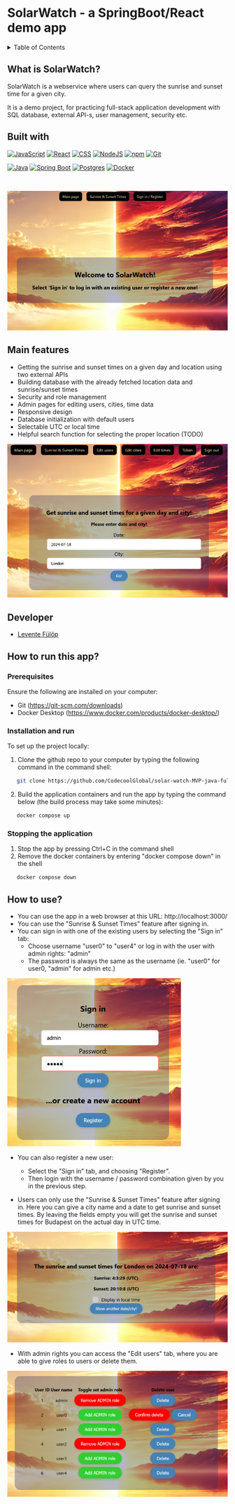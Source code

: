 # SolarWatch - a SpringBoot/React demo app

<!-- TABLE OF CONTENTS -->
<details>
  <summary>Table of Contents</summary>
  <ul>
    <li><a href="#what-is-solarwatch">What is SolarWatch?</a></li>
    <li><a href="#built-with">Built With</a></li>
    <li><a href="#main-features">Main features</a></li>
    <li><a href="#developer">Developer</a></li>
    <li><a href="#how-to-run-this-app">How to run this app?</a></li>
    <ol>
        <li><a href="#prerequisites">Prerequisites</a></li>
        <li><a href="#installation-and-run">Installation and run</a></li>
        <li><a href="#stopping-the-application">Stopping the application</a></li>
    </ol>
    <li><a href="#how-to-use">How to use?</a></li>
  </ul>
</details>


## What is SolarWatch?

SolarWatch is a webservice where users can query the sunrise and sunset time for a given city.

It is a demo project, for practicing full-stack application development with SQL database, external API-s, user
management, security etc.

## Built with

[![JavaScript](https://img.shields.io/badge/JavaScript-F7DF1E?logo=javascript&logoColor=000)](#)
[![React](https://img.shields.io/badge/React-%2320232a.svg?logo=react&logoColor=%2361DAFB)](#)
[![CSS](https://img.shields.io/badge/CSS-1572B6?logo=css3&logoColor=fff)](#)
[![NodeJS](https://img.shields.io/badge/Node.js-6DA55F?logo=node.js&logoColor=white)](#)
[![npm](https://img.shields.io/badge/npm-CB3837?logo=npm&logoColor=fff)](#)
[![Git](https://img.shields.io/badge/Git-F05032?logo=git&logoColor=fff)](#)

[![Java](https://img.shields.io/badge/Java-%23ED8B00.svg?logo=openjdk&logoColor=white)](#)
[![Spring Boot](https://img.shields.io/badge/Spring%20Boot-6DB33F?logo=springboot&logoColor=fff)](#)
[![Postgres](https://img.shields.io/badge/Postgres-%23316192.svg?logo=postgresql&logoColor=white)](#)
[![Docker](https://img.shields.io/badge/Docker-2496ED?logo=docker&logoColor=fff)](#)

<br />

![main2_70pc.png](./images/main2_70pc.png)

## Main features

- Getting the sunrise and sunset times on a given day and location using two external APIs
- Building database with the already fetched location data and sunrise/sunset times
- Security and role management
- Admin pages for editing users, cities, time data
- Responsive design
- Database initialization with default users
- Selectable UTC or local time
- Helpful search function for selecting the proper location (TODO)

![SstQuery2_70pc.png](./images/SstQuery2_70pc.png)

## Developer
- [Levente Fülöp](https://github.com/fulopl)

## How to run this app?

### Prerequisites
Ensure the following are installed on your computer:
- Git (https://git-scm.com/downloads)
- Docker Desktop (https://www.docker.com/products/docker-desktop/)

### Installation and run
To set up the project locally:
1. Clone the github repo to your computer by typing the following command in the command shell:
```sh
   git clone https://github.com/CodecoolGlobal/solar-watch-MVP-java-fulopl
   ```
2. Build the application containers and run the app by typing the command below (the build process may take some minutes):
```sh
   docker compose up
   ```

### Stopping the application
1. Stop the app by pressing Ctrl+C in the command shell
2. Remove the docker containers by entering "docker compose down" in the shell
```sh
   docker compose down
   ```

## How to use?
- You can use the app in a web browser at this URL: http://localhost:3000/
- You can use the "Sunrise & Sunset Times" feature after signing in.
- You can sign in with one of the existing users by selecting the "Sign in" tab:
    - Choose username "user0" to "user4" or log in with the user with admin rights: "admin"
    - The password is always the same as the username (ie. "user0" for user0, "admin" for admin etc.)

![SolarWatch_signin.png](./images/SolarWatch_signin_60pc.png)

- You can also register a new user:
    - Select the "Sign in" tab, and choosing "Register".
    - Then login with the username / password combination given by you in the previous step.


- Users can only use the "Sunrise & Sunset Times" feature after signing in.
  Here you can give a city name and a date to get sunrise and sunset times.
  By leaving the fields empty you will get the sunrise and sunset times for Budapest on the actual day in UTC time.

![SstResult_70pc.png](./images/SstResult_70pc.png)


- With admin rights you can access the "Edit users" tab, where you are able to give roles to users or delete them.

![Solarwatch_edit_users_67pc.png](./images/Solarwatch_edit_users_67pc.png)

